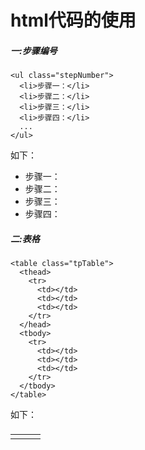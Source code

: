# html代码的使用

##### 一:步骤编号

~~~
<ul class="stepNumber">
  <li>步骤一：</li>
  <li>步骤二：</li>
  <li>步骤三：</li>
  <li>步骤四：</li>
  ...
</ul>
~~~
如下：
<ul class="stepNumber">
  <li>步骤一：</li>
  <li>步骤二：</li>
  <li>步骤三：</li>
  <li>步骤四：</li>
</ul>

##### 二:表格

~~~
<table class="tpTable">
  <thead>
    <tr>
      <td></td>
      <td></td>
      <td></td>
    </tr>
  </head>
  <tbody>
    <tr>
      <td></td>
      <td></td>
      <td></td>
    </tr>
  </tbody>
</table>
~~~
如下：
<table class="tpTable_1">
  <thead>
    <tr>
      <td></td>
      <td></td>
      <td></td>
    </tr>
  </head>
  <tbody>
    <tr>
      <td></td>
      <td></td>
      <td></td>
    </tr>
  </tbody>
</table>





